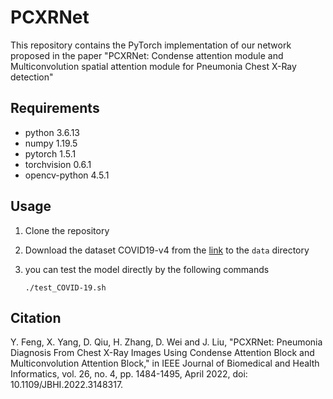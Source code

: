 # PCXRNet

This repository contains the PyTorch implementation of our network proposed in the paper "PCXRNet: Condense attention module and Multiconvolution spatial attention module for Pneumonia Chest X-Ray detection"


## Requirements
- python		3.6.13
- numpy	   	  1.19.5		
- pytorch	  	1.5.1
- torchvision	 0.6.1
- opencv-python	4.5.1


## Usage
1. Clone the repository

2. Download the dataset COVID19-v4 from the [link](https://www.kaggle.com/tawsifurrahman/covid19-radiography-database) to the  `data` directory

3. you can  test the model directly by the following commands

   ```
   ./test_COVID-19.sh
   ```

   


## Citation
Y. Feng, X. Yang, D. Qiu, H. Zhang, D. Wei and J. Liu, "PCXRNet: Pneumonia Diagnosis From Chest X-Ray Images Using Condense Attention Block and Multiconvolution Attention Block," in IEEE Journal of Biomedical and Health Informatics, vol. 26, no. 4, pp. 1484-1495, April 2022, doi: 10.1109/JBHI.2022.3148317.
